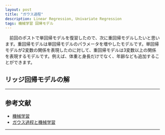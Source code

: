 ```yaml
---
layout: post
title: "ガウス過程"
description: Linear Regression, Univariate Regression
tags: 機械学習 回帰モデル
---
```


　前回のポストで単回帰モデルを復習したので、次に重回帰モデルしたいと思います。重回帰モデルは単回帰モデルのパラメータを増やしたモデルです。単回帰モデルが2変数の関係を表現したのに対して、重回帰モデルは3変数以上の関係を表現するモデルです。例えば、体重と身長だけでなく、年齢なども追加することができます。

## リッジ回帰モデルの解

---
## 参考文献

* [機械学習](https://www.amazon.co.jp/dp/4254122187/)
* [ガウス過程と機械学習](https://www.amazon.co.jp/dp/B07QMMJJV8/)

----
[^simple-regression]: データが$\color{#1F618D}{\mathcal{D}=\{(x_1, y_1), (x_1, y_2), ..., (x_1, y_N)\}}$の場合、つまり$\color{#1F618D}{x}$が全て同じ値を取るときは、うまくフィッティングできません。
